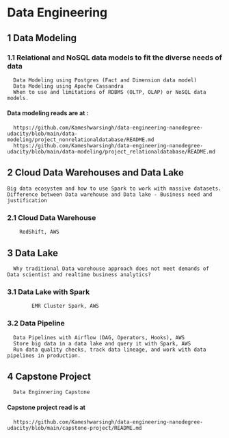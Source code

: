 

# Data Engineering

## 1 Data Modeling

### 1.1 Relational and NoSQL data models to fit the diverse needs of data 
      Data Modeling using Postgres (Fact and Dimension data model)
      Data Modeling using Apache Cassandra
      When to use and limitations of RDBMS (OLTP, OLAP) or NoSQL data models. 
      
#### Data modeling reads are at :
      https://github.com/Kameshwarsingh/data-engineering-nanodegree-udacity/blob/main/data-modeling/project_nonrelationaldatabase/README.md
      https://github.com/Kameshwarsingh/data-engineering-nanodegree-udacity/blob/main/data-modeling/project_relationaldatabase/README.md


## 2 Cloud Data Warehouses and Data Lake
    Big data ecosystem and how to use Spark to work with massive datasets.
    Difference between Data warehouse and Data lake - Business need and justification

### 2.1 Cloud Data Warehouse
        RedShift, AWS
              
 ## 3 Data Lake
      Why traditional Data warehouse approach does not meet demands of Data scientist and realtime business analytics?
 ### 3.1 Data Lake with Spark
            EMR Cluster Spark, AWS
            
 ### 3.2 Data Pipeline      
      Data Pipelines with Airflow (DAG, Operators, Hooks), AWS
      Store big data in a data lake and query it with Spark, AWS
      Run data quality checks, track data lineage, and work with data pipelines in production.

## 4 Capstone Project
      Data Enginnering Capstone

#### Capstone project read is at
      https://github.com/Kameshwarsingh/data-engineering-nanodegree-udacity/blob/main/capstone-project/README.md
